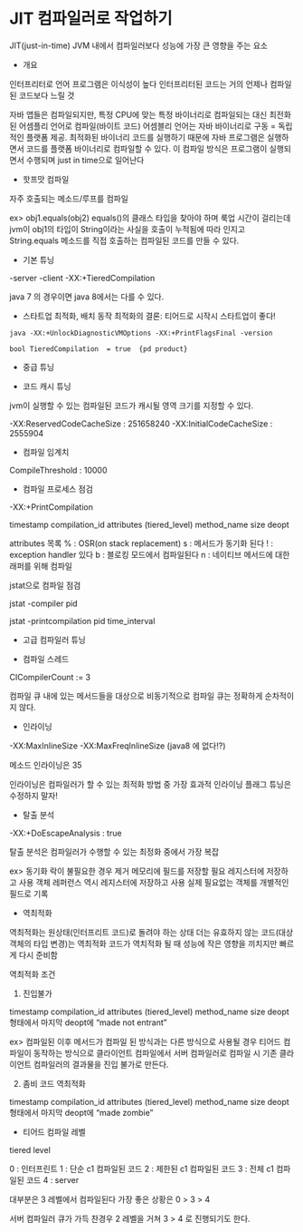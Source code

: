 # JIT 컴파일러로 작업하기

JIT(just-in-time)
JVM 내에서 컴파일러보다 성능에 가장 큰 영향을 주는 요소

* 개요

인터프리터로 언어 프로그램은 이식성이 높다
인터프리터된 코드는 거의 언제나 컴파일된 코드보다 느릴 것

자바 앱들은 컴파일되지만, 특정 CPU에 맞는 특정 바이너리로 컴파일되는 대신 최전화된 어셈플리 언어로 컴파일(바이트 코드) 어셈블리 언어는 자바 바이너리로 구동 = 독립적인 플랫폼 제공. 
최적화된 바이너리 코드를 실행하기 때문에 자바 프로그램은 실행하면서 코드를 플랫폼 바이너리로 컴파일할 수 있다. 이 컴파일 방식은 프로그램이 실행되면서 수행되며 just in time으로 일어난다

* 핫프맛 컴파일

자주 호출되는 메소드/루프를 컴파일

ex>
obj1.equals(obj2)
equals()의 클래스 타입을 찾아야 하며 룩업 시간이 걸리는데 jvm이 obj1의 타입이 String이라는 사실을 호출이 누적됨에 따라 인지고 String.equals 메소드를 직접 호출하는 컴파일된 코드를 만들 수 있다. 

* 기본 튜닝

-server
-client
-XX:+TieredCompilation

java 7 의 경우이면 java 8에서는 다를 수 있다.


* 스타트업 최적화, 배치 동작 최적화의 결론: 티어드로 시작시 스타트업이 좋다!

```
java -XX:+UnlockDiagnosticVMOptions -XX:+PrintFlagsFinal -version

```

`bool TieredCompilation  = true  {pd product}`

* 중급 튜닝


* 코드 캐시 튜닝

jvm이 실행할 수 있는 컴파일된 코드가 캐시될 영역 크기를 지정할 수 있다.

-XX:ReservedCodeCacheSize  : 251658240
-XX:InitialCodeCacheSize : 2555904


* 컴파일 임계치

CompileThreshold : 10000

* 컴파일 프로세스 점검

-XX:+PrintCompilation

timestamp compilation_id attributes (tiered_level) method_name size deopt

attributes 목록
% : OSR(on stack replacement)
s : 메서드가 동기화 된다
! : exception handler 있다
b : 블로킹 모드에서 컴파일된다
n : 네이티브 메서드에 대한 래퍼를 위해 컴파일

jstat으로 컴파일 점검

jstat -compiler pid

jstat -printcompilation pid time_interval

* 고급 컴파일러 튜닝

* 컴파일 스레드

CICompilerCount  := 3

컴파일 큐 내에 있는 메서드들을 대상으로 비동기적으로 컴파일
큐는 정확하게 순차적이지 않다.

* 인라이닝

-XX:MaxInlineSize
-XX:MaxFreqInlineSize (java8 에 없다!?)

메소드 인라이닝은 35

인라이닝은 컴파일러가 할 수 있는 최적화 방법 중 가장 효과적
인라이닝 플래그 튜닝은 수정하지 말자!


* 탈출 분석

-XX:+DoEscapeAnalysis : true

탈출 분석은 컴파일러가 수행할 수 있는 최정화 중에서 가장 복잡

ex>
동기화 락이 불필요한 경우 제거
메모리에 필드를 저장할 필요 레지스터에 저장하고 사용 객체 레퍼런스 역시 레지스터에 저장하고 사용
실제 필요없는 객체를 개별적인 필드로 기록

* 역최적화

역최적화는 원상태(인터프리트 코드)로 돌려야 하는 상태 
더는 유효하지 않는 코드(대상 객체의 타입 변경)는 역최적화
코드가 역치적화 될 때 성능에 작은 영향을 끼치지만 빠르게 다시 준비함

역최적화 조건

1. 진입불가

timestamp compilation_id attributes (tiered_level) method_name size deopt
형태에서 마지막 deopt에 “made not entrant”

ex> 컴파일된 이후 메서드가 컴파일 된 방식과는 다른 방식으로 사용될 경우 
티어드 컴파일이 동작하는 방식으로 클라이언트 컴파일에서 서버 컴파일러로 컴파일 시 기존 클라이언트 컴파일러의 결과물을 진입 불가로 만든다.


2. 좀비 코드 역최적화 

timestamp compilation_id attributes (tiered_level) method_name size deopt
형태에서 마지막 deopt에 “made zombie”


* 티어드 컴파일 레벨 

tiered level

0 : 인터프린트
1 : 단순 c1 컴파일된 코드
2 : 제한된 c1 컴파일된 코드
3 : 전체 c1 컴파일된 코드
4 : server

대부분은 3 레벨에서 컴파일된다 
가장 좋은 상황은 0 > 3 > 4

서버 컴파일러 큐가 가득 찬경우 2 레벨을 거쳐 3 > 4 로 진행되기도 한다.